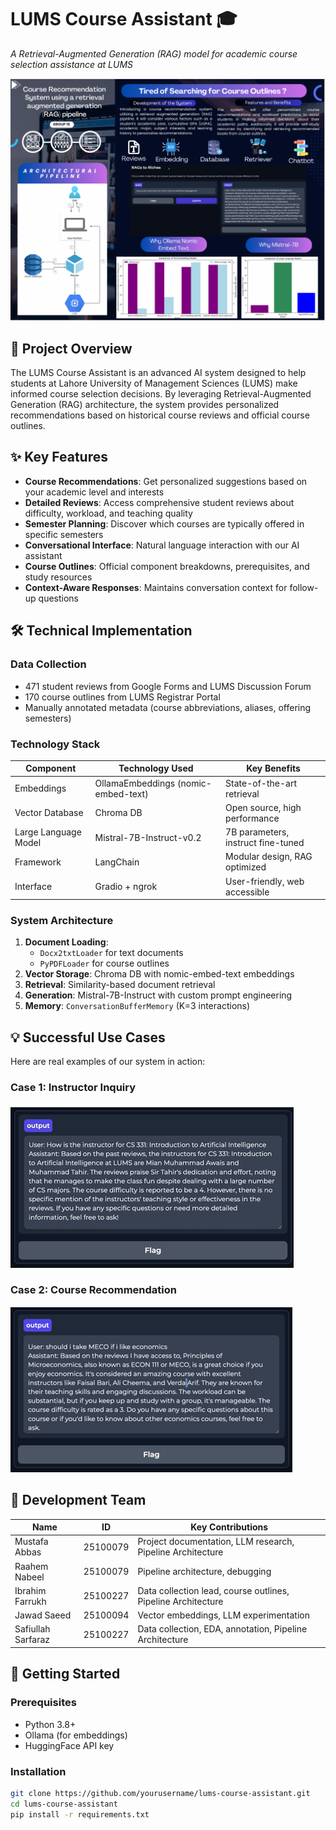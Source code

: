 # LUMS Course Assistant 🎓

_A Retrieval-Augmented Generation (RAG) model for academic course selection assistance at LUMS_

![Project Banner](assets/RAG_Poster.png)

## 📌 Project Overview

The LUMS Course Assistant is an advanced AI system designed to help students at Lahore University of Management Sciences (LUMS) make informed course selection decisions. By leveraging Retrieval-Augmented Generation (RAG) architecture, the system provides personalized recommendations based on historical course reviews and official course outlines.

## ✨ Key Features

- **Course Recommendations**: Get personalized suggestions based on your academic level and interests
- **Detailed Reviews**: Access comprehensive student reviews about difficulty, workload, and teaching quality
- **Semester Planning**: Discover which courses are typically offered in specific semesters
- **Conversational Interface**: Natural language interaction with our AI assistant
- **Course Outlines**: Official component breakdowns, prerequisites, and study resources
- **Context-Aware Responses**: Maintains conversation context for follow-up questions

## 🛠️ Technical Implementation

### Data Collection

- 471 student reviews from Google Forms and LUMS Discussion Forum
- 170 course outlines from LUMS Registrar Portal
- Manually annotated metadata (course abbreviations, aliases, offering semesters)

### Technology Stack

| Component            | Technology Used                     | Key Benefits                       |
| -------------------- | ----------------------------------- | ---------------------------------- |
| Embeddings           | OllamaEmbeddings (nomic-embed-text) | State-of-the-art retrieval         |
| Vector Database      | Chroma DB                           | Open source, high performance      |
| Large Language Model | Mistral-7B-Instruct-v0.2            | 7B parameters, instruct fine-tuned |
| Framework            | LangChain                           | Modular design, RAG optimized      |
| Interface            | Gradio + ngrok                      | User-friendly, web accessible      |

### System Architecture

1. **Document Loading**:
   - `Docx2txtLoader` for text documents
   - `PyPDFLoader` for course outlines
2. **Vector Storage**: Chroma DB with nomic-embed-text embeddings
3. **Retrieval**: Similarity-based document retrieval
4. **Generation**: Mistral-7B-Instruct with custom prompt engineering
5. **Memory**: `ConversationBufferMemory` (K=3 interactions)

## 💡 Successful Use Cases

Here are real examples of our system in action:

### Case 1: Instructor Inquiry

![Inquiry one](assets/use_case_introtoAI.png)

### Case 2: Course Recommendation

![inquiry two](assets/Use_case_econ_meco.png)

## 👥 Development Team

| Name               | ID       | Key Contributions                                            |
| ------------------ | -------- | ------------------------------------------------------------ |
| Mustafa Abbas      | 25100079 | Project documentation, LLM research, Pipeline Architecture   |
| Raahem Nabeel      | 25100079 | Pipeline architecture, debugging                             |
| Ibrahim Farrukh    | 25100227 | Data collection lead, course outlines, Pipeline Architecture |
| Jawad Saeed        | 25100094 | Vector embeddings, LLM experimentation                       |
| Safiullah Sarfaraz | 25100227 | Data collection, EDA, annotation, Pipeline Architecture      |

## 🚀 Getting Started

### Prerequisites

- Python 3.8+
- Ollama (for embeddings)
- HuggingFace API key

### Installation

```bash
git clone https://github.com/yourusername/lums-course-assistant.git
cd lums-course-assistant
pip install -r requirements.txt
```
